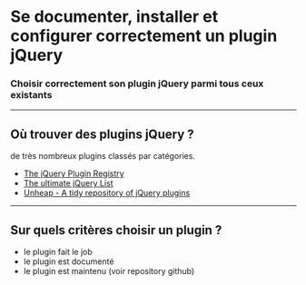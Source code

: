 <!-- footer: Copyright 2017 © Glenn ROLLAND – Reproduction interdite -->
<!-- page_number : true -->

<link rel="stylesheet" href="../../assets/style.css" />

# Se documenter, installer et configurer correctement un plugin jQuery

### Choisir correctement son plugin jQuery parmi tous ceux existants

<!-- 03/02 Document -->

----

## Où trouver des plugins jQuery ?

de très nombreux plugins classés par catégories.

* [The jQuery Plugin Registry](https://plugins.jquery.com/)
* [The ultimate jQuery List](http://jquerylist.com/)
* [Unheap - A tidy repository of jQuery plugins](http://www.unheap.com)

----

## Sur quels critères choisir un plugin ?


* le plugin fait le job
* le plugin est documenté
* le plugin est maintenu (voir repository github)


